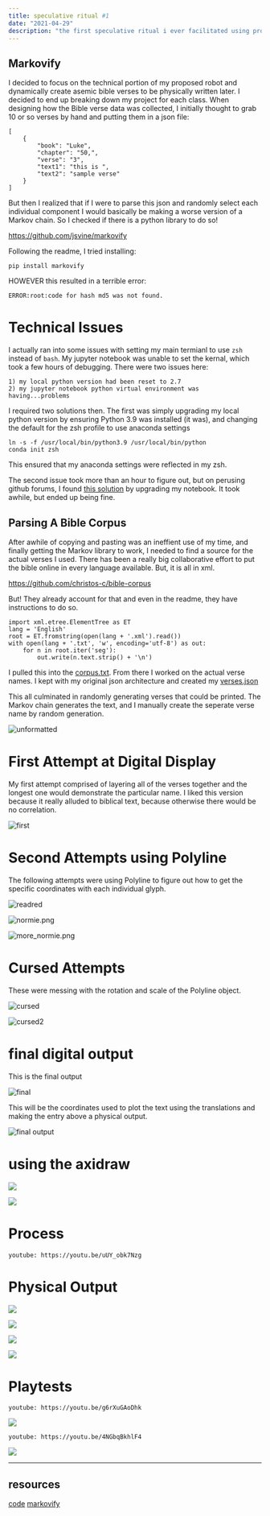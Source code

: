 ```yaml
---
title: speculative ritual #1 
date: "2021-04-29"
description: "the first speculative ritual i ever facilitated using procedurally generated bible verses and an axidraw."
---
```


## Markovify
I decided to focus on the technical portion of my proposed robot and dynamically create asemic bible verses to be physically written later. I decided to end up breaking down my project for each class. When designing how the Bible verse data was collected, I initially thought to grab 10 or so verses by hand and putting them in a json file:

    [
        {
            "book": "Luke",
            "chapter": "50,",
            "verse": "3",
            "text1": "this is ",
            "text2": "sample verse"
        }
    ]

But then I realized that if I were to parse this json and randomly select each individual component I would basically be making a worse version of a Markov chain. So I checked if there is a python library to do so! 

https://github.com/jsvine/markovify

Following the readme, I tried installing:

    pip install markovify

HOWEVER this resulted in a terrible error:

    ERROR:root:code for hash md5 was not found.

# Technical Issues
I actually ran into some issues with setting my main termianl to use `zsh` instead of `bash`. My jupyter notebook was unable to set the kernal, which took a few hours of debugging. There were two issues here:

    1) my local python version had been reset to 2.7
    2) my jupyter notebook python virtual environment was having...problems

I required two solutions then. The first was simply upgrading my local python version by ensuring Python 3.9 was installed (it was), and changing the default for the zsh profile to use anaconda settings

    ln -s -f /usr/local/bin/python3.9 /usr/local/bin/python
    conda init zsh

This ensured that my anaconda settings were reflected in my zsh.

The second issue took more than an hour to figure out, but on perusing github forums, I found [this solution](https://github.com/microsoft/vscode-jupyter/issues/728#issuecomment-684923265) by upgrading my notebook. It took awhile, but ended up being fine.

## Parsing A Bible Corpus

After awhile of copying and pasting was an ineffient use of my time, and finally getting the Markov library to work, I needed to find a source for the actual verses I used. There has been a really big collaborative effort to put the bible online in every language available. But, it is all in xml.

https://github.com/christos-c/bible-corpus

But! They already account for that and even in the readme, they have instructions to do so.

    import xml.etree.ElementTree as ET
    lang = 'English'
    root = ET.fromstring(open(lang + '.xml').read())
    with open(lang + '.txt', 'w', encoding='utf-8') as out:
        for n in root.iter('seg'):
            out.write(n.text.strip() + '\n')

I pulled this into the [corpus.txt](https://github.com/samheckle/mol/blob/master/final/corpus.txt). From there I worked on the actual verse names. I kept with my original json architecture and created my [verses.json](https://github.com/samheckle/mol/blob/master/final/verses.json)

This all culminated in randomly generating verses that could be printed. The Markov chain generates the text, and I manually create the seperate verse name by random generation.

![unformatted](./unformatted.png)

# First Attempt at Digital Display

My first attempt comprised of layering all of the verses together and the longest one would demonstrate the particular name. I liked this version because it really alluded to biblical text, because otherwise there would be no correlation.

![first](./first.png)

# Second Attempts using Polyline

The following attempts were using Polyline to figure out how to get the specific coordinates with each individual glyph. 

![readred](./readred.png)

![normie.png](./normie.png)

![more_normie.png](./normie.png)

# Cursed Attempts

These were messing with the rotation and scale of the Polyline object. 

![cursed](./cursed.png)

![cursed2](./cursed2.png)

# final digital output

This is the final output 

![final](./final.png)

This will be the coordinates used to plot the text using the translations and making the entry above a physical output.

![final output](./final_output.png)

# using the axidraw

![](./progress1.1.png)

![](./progress1.png)

# Process

`youtube: https://youtu.be/uUY_obk7Nzg`

# Physical Output

![](./all.png)

![](./img1.png)

![](./img2.png)

![](./fave.png)

# Playtests

`youtube: https://youtu.be/g6rXuGAoDhk`

![](./shira.png)

`youtube: https://youtu.be/4NGbqBkhlF4`

![](./nick.png)


----
## resources
[code](https://github.com/samheckle/mol/blob/master/final/Final%20Project.ipynb)
[markovify](https://github.com/jsvine/markovify)